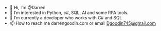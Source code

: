 - 👋 Hi, I’m @Darren
- 👀 I’m interested in Python, c#, SQL, AI and some RPA tools.
- 🌱 I’m currently a developer who works with C# and SQL
- 📫 How to reach me darrengoodin.com or email Dgoodin745@gmail.com

<!---
Dgoodin745/Dgoodin745 is a ✨ special ✨ repository because its `README.md` (this file) appears on your GitHub profile.
You can click the Preview link to take a look at your changes.
--->
